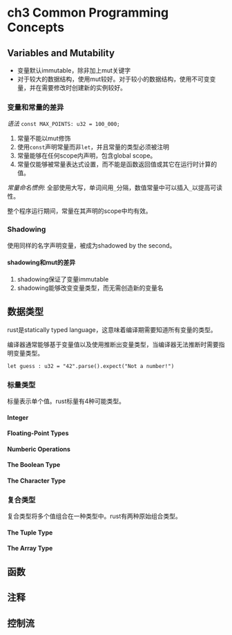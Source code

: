 # ch3 Common Programming Concepts

## Variables and Mutability

+ 变量默认immutable，除非加上mut关键字
+ 对于较大的数据结构，使用mut较好。对于较小的数据结构，使用不可变变量，并在需要修改时创建新的实例较好。

### 变量和常量的差异

*语法* `const MAX_POINTS: u32 = 100_000;`

1. 常量不能以mut修饰
2. 使用`const`声明常量而非`let`，并且常量的类型必须被注明
3. 常量能够在任何scope内声明，包含global scope。
4. 常量仅能够被常量表达式设置，而不能是函数返回值或其它在运行时计算的值。

*常量命名惯例*: 全部使用大写，单词间用`_`分隔，数值常量中可以插入`_`以提高可读性。

整个程序运行期间，常量在其声明的scope中均有效。

### Shadowing

使用同样的名字声明变量，被成为shadowed by the second。

#### shadowing和mut的差异

1. shadowing保证了变量immutable
2. shadowing能够改变变量类型，而无需创造新的变量名

## 数据类型

rust是statically typed language，这意味着编译期需要知道所有变量的类型。

编译器通常能够基于变量值以及使用推断出变量类型，当编译器无法推断时需要指明变量类型。

`let guess : u32 = "42".parse().expect("Not a number!")`

### 标量类型

标量表示单个值。rust标量有4种可能类型。

#### Integer

#### Floating-Point Types

#### Numberic Operations

#### The Boolean Type

#### The Character Type

### 复合类型

复合类型将多个值组合在一种类型中。rust有两种原始组合类型。

#### The Tuple Type

#### The Array Type


## 函数

## 注释

## 控制流





